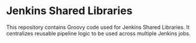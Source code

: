 Jenkins Shared Libraries
========================

This repository contains Groovy code used for Jenkins Shared Libraries. It centralizes reusable pipeline logic to be used across multiple Jenkins jobs.
